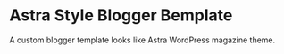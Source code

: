 # Astra Style Blogger Bemplate
A custom blogger template looks like Astra WordPress magazine theme.
